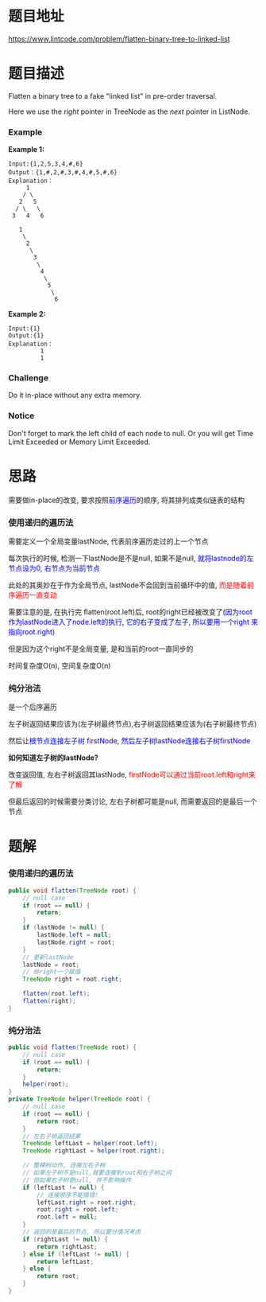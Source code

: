 # 题目地址

https://www.lintcode.com/problem/flatten-binary-tree-to-linked-list



# 题目描述

Flatten a binary tree to a fake "linked list" in pre-order traversal.

Here we use the *right* pointer in TreeNode as the *next* pointer in ListNode.

### Example

**Example 1:**

```
Input:{1,2,5,3,4,#,6}
Output：{1,#,2,#,3,#,4,#,5,#,6}
Explanation：
     1
    / \
   2   5
  / \   \
 3   4   6

   1
    \
     2
      \
       3
        \
         4
          \
           5
            \
             6
```

**Example 2:**

```
Input:{1}
Output:{1}
Explanation：
         1
         1
```

### Challenge

Do it in-place without any extra memory.

### Notice

Don't forget to mark the left child of each node to null. Or you will get Time Limit Exceeded or Memory Limit Exceeded.



# 思路

需要做in-place的改变, 要求按照<font color = blue>前序遍历</font>的顺序, 将其排列成类似链表的结构

### 使用递归的遍历法

需要定义一个全局变量lastNode, 代表前序遍历走过的上一个节点

每次执行的时候, 检测一下lastNode是不是null, 如果不是null, <font color = blue>就将lastnode的左节点设为0, 右节点为当前节点</font>

此处的其奥妙在于作为全局节点, lastNode不会回到当前循环中的值, <font color = red>而是随着前序遍历一直变动</font>

需要注意的是, 在执行完 flatten(root.left)后, root的right已经被改变了(<font color = blue>因为root作为lastNode进入了node.left的执行, 它的右子变成了左子, 所以要用一个right 来指向root.right</font>)

但是因为这个right不是全局变量, 是和当前的root一直同步的

时间复杂度O(n), 空间复杂度O(n)

### 纯分治法

是一个后序遍历

左子树返回结果应该为(左子树最终节点),右子树返回结果应该为(右子树最终节点)

然后让<font color = blue>根节点连接左子树 firstNode, 然后左子树lastNode连接右子树firstNode</font>

**如何知道左子树的lastNode?**

改变返回值, 左右子树返回其lastNode, <font color = red>firstNode可以通过当前root.left和right来了解</font>

但最后返回的时候需要分类讨论, 左右子树都可能是null, 而需要返回的是最后一个节点



# 题解

### 使用递归的遍历法

```java
public void flatten(TreeNode root) {
    // null case 
    if (root == null) {
        return;
    }
    if (lastNode != null) {
        lastNode.left = null;
        lastNode.right = root;
    }
    // 更新lastNode
    lastNode = root;
    // 给right一个赋值
    TreeNode right = root.right;

    flatten(root.left);
    flatten(right);
}
```

### 纯分治法

```java
public void flatten(TreeNode root) {
    // null case 
    if (root == null) {
        return;
    }
    helper(root);
}
private TreeNode helper(TreeNode root) {
    // null case 
    if (root == null) {
        return root;
    }
    // 左右子树返回结果
    TreeNode leftLast = helper(root.left);
    TreeNode rightLast = helper(root.right);

    // 整棵树动作, 连接左右子树
    // 如果左子树不是null,就要连接到root和右子树之间
    // 但如果右子树是null, 并不影响操作
    if (leftLast != null) {
        // 连接顺序不能搞错!
        leftLast.right = root.right;
        root.right = root.left;
        root.left = null;
    }
    // 返回的是最后的节点, 所以要分情况考虑
    if (rightLast != null) {
        return rightLast;
    } else if (leftLast != null) {
        return leftLast;
    } else {
        return root;
    }
}
```


